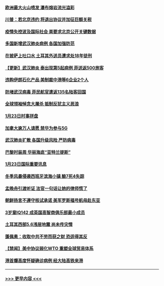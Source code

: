 #### [欧洲最大火山喷发 瀑布熔岩流光溢彩](../pages/prog202/a102760310.md?t=01250933) 
#### [川普：若北京违约 将退出协议并加征巨额关税](../pages/prog202/a102760250.md?t=01250933) 
#### [疫情失控波及国际社会 美要求北京公开关键数据](../pages/prog202/a102760245.md?t=01250933) 
#### [多国新增武汉肺炎病例 各国加强防范](../pages/prog202/a102760214.md?t=01250933) 
#### [在披萨上吐口水 土耳其外送员遭求处18年徒刑](../pages/prog202/a102759979.md?t=01250933) 
#### [【更新】武汉肺炎 泰出现第5起病例 菲送返500旅客](../pages/prog202/a102758911.md?t=01250933) 
#### [违购伊朗石化产品 美制裁中港等6企业2个人](../pages/prog202/a102759952.md?t=01250933) 
#### [防堵武汉病毒 菲民航官遣返135名陆客回国](../pages/prog202/a102759946.md?t=01250933) 
#### [全球领袖悼念大屠杀 抵制反犹主义恶浪](../pages/prog202/a102759678.md?t=01250933) 
#### [1月23日时事拼盘](../pages/prog202/a102759599.md?t=01250933) 
#### [加拿大逾万人请愿 禁华为参与5G](../pages/prog202/a102759553.md?t=01250933) 
#### [武汉肺炎扩散 各国升级风险 严防病毒](../pages/prog202/a102759400.md?t=01250933) 
#### [巴黎时装周 华丽海底“亚特兰提斯”](../pages/prog202/a102759217.md?t=01250933) 
#### [1月23日国际重要讯息](../pages/prog202/a102759199.md?t=01250933) 
#### [冬季风暴侵袭西班牙滨海小镇 酿7死4失踪](../pages/prog202/a102759119.md?t=01250933) 
#### [孟晚舟引渡听证 法官一句话让她的律师慌了](../pages/prog202/a102759060.md?t=01250933) 
#### [朝鲜扬言不遵守核试承诺 美军罗斯福号航母赴东亚](../pages/prog202/a102759001.md?t=01250933) 
#### [3岁童IQ142 成英国高智商俱乐部最小成员](../pages/prog202/a102758990.md?t=01250933) 
#### [土耳其西部5.6浅层地震 尚未传灾情](../pages/prog202/a102758903.md?t=01250933) 
#### [蓬佩奥：收取中共不劳而获之财 恐适得其反](../pages/prog202/a102758889.md?t=01250933) 
#### [【禁闻】美中协议弱化WTO 重塑全球贸易体系](../pages/prog202/a102758790.md?t=01250933) 
#### [港首爆高度怀疑确诊病例 经大陆高铁来港](../pages/prog202/a102758613.md?t=01250933) 

----
#### [ >>> 更早内容 <<< ](../indexes/prog202-earlier.md)
